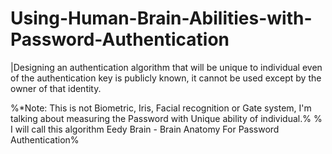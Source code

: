 # Using-Human-Brain-Abilities-with-Password-Authentication
|Designing an authentication algorithm that will be unique to individual even of the authentication key is publicly known, it cannot be used except by the owner of that identity.

%*Note: This is not Biometric, Iris, Facial recognition or Gate system, I'm talking about measuring the Password with Unique ability of individual.%
% I will call this algorithm Eedy Brain - Brain Anatomy For Password Authentication%
